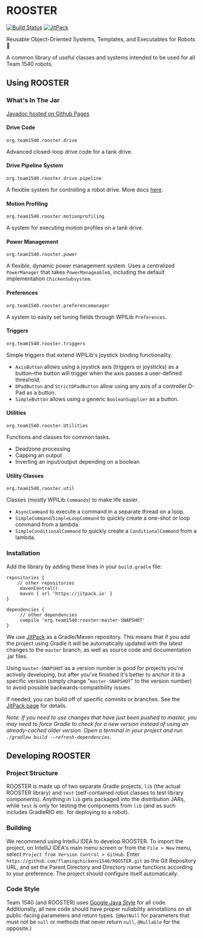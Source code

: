 # ROOSTER 
[![Build Status](https://travis-ci.org/flamingchickens1540/ROOSTER.svg?branch=master)](https://travis-ci.org/flamingchickens1540/ROOSTER)
[![JitPack](https://jitpack.io/v/org.team1540/rooster.svg)](https://jitpack.io/#org.team1540/rooster)

Reusable Object-Oriented Systems, Templates, and Executables for Robots 🐓

A common library of useful classes and systems intended to be used for all Team 1540 robots.

## Using ROOSTER

### What's In The Jar

[Javadoc hosted on Github Pages](https://flamingchickens1540.github.io/ROOSTER)

#### Drive Code

`org.team1540.rooster.drive`

Advanced closed-loop drive code for a tank drive.

#### Drive Pipeline System

`org.team1540.rooster.drive.pipeline`

A flexible system for controlling a robot drive. More docs [here](docs/Drive%20Pipelines.md).

#### Motion Profiling

`org.team1540.rooster.motionprofiling`

A system for executing motion profiles on a tank drive.

#### Power Management

`org.team1540.rooster.power`

A flexible, dynamic power management system. Uses a centralized `PowerManager` that takes `PowerManageable`s, including the default implementation `ChickenSubsystem`.

#### Preferences

`org.team1540.rooster.preferencemanager`

A system to easily set tuning fields through WPILib `Preferences`.

#### Triggers

`org.team1540.rooster.triggers`

Simple triggers that extend WPILib's joystick binding functionality. 

- `AxisButton` allows using a joystick axis (triggers or joysticks) as a button–the button will trigger when the axis passes a user-defined threshold.
- `DPadButton` and `StrictDPadButton` allow using any axis of a controller D-Pad as a button.
- `SimpleButton` allows using a generic `BooleanSupplier` as a button.

#### Utilities

`org.team1540.rooster.Utilities`

Functions and classes for common tasks.

- Deadzone processing
- Capping an output
- Inverting an input/output depending on a boolean

#### Utility Classes

`org.team1540.rooster.util`

Classes (mostly WPILib `Commands`) to make life easier.

- `AsyncCommand` to execute a command in a separate thread on a loop.
- `SimpleCommand`/`SimpleLoopCommand` to quickly create a one-shot or loop command from a lambda.
- `SimpleConditionalCommand` to quickly create a `ConditionalCommand` from a lambda.

### Installation

Add the library by adding these lines in your `build.gradle` file:

```Gradle
repositories {
	// other repositories
     mavenCentral()
     maven { url 'https://jitpack.io' }
}

dependencies {
     // other dependencies
     compile 'org.team1540:rooster:master-SNAPSHOT'
}
```

We use [JitPack](https://jitpack.io) as a Gradle/Maven repository. This means that if you add the project using Gradle it will be automatically updated with the latest changes to the `master` branch, as well as source code and documentation .jar files.

Using `master-SNAPSHOT` as a version number is good for projects you're actively developing, but after you've finished it's better to anchor it to a specific version (simply change "`master-SNAPSHOT`" to the version number) to avoid possible backwards-compatibility issues.

If needed, you can build off of specific commits or branches. See the [JitPack page](https://jitpack.io/#org.team1540/rooster) for details.

_Note: If you need to use changes that have just been pushed to master, you may need to force Gradle to check for a new version instead of using an already-cached older version.  Open a terminal in your project and run `./gradlew build --refresh-dependencies`._

## Developing ROOSTER

### Project Structure

ROOSTER is made up of two separate Gradle projects, `lib` (the actual ROOSTER library) and `test` (self-contained robot classes to test library components). Anything in `lib` gets packaged into the distribution JARs, while `test` is only for testing the components from `lib` (and as such includes GradleRIO etc. for deploying to a robot).

### Building

We recommend using IntelliJ IDEA to develop ROOSTER. To import the project, on IntelliJ IDEA's main menu screen or from the `File > New` menu, select `Project from Version Control > GitHub`. Enter `https://github.com/flamingchickens1540/ROOSTER.git` as the Git Repository URL, and set the Parent Directory and Directory name functions according to your preference. The project should configure itself automatically.

### Code Style

Team 1540 (and ROOSTER) uses [Google Java Style](https://google.github.io/styleguide/javaguide.html) for all code. Additionally, all new code should have proper nullability annotations on all public-facing parameters and return types. (`@NotNull` for parameters that must not be `null` or methods that never return `null`, `@Nullable` for the opposite.)
